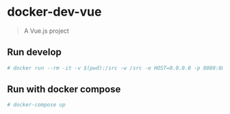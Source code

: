 # docker-dev-vue

> A Vue.js project

## Run develop

```bash
# docker run --rm -it -v $(pwd):/src -w /src -e HOST=0.0.0.0 -p 8080:8080 node:8.9.4 bash -c "npm install && npm run dev"
```

## Run with docker compose

```bash
# docker-compose up
```
